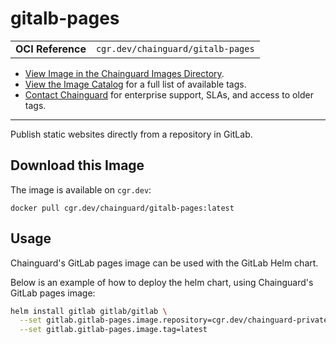 <!--monopod:start-->
# gitalb-pages
| | |
| - | - |
| **OCI Reference** | `cgr.dev/chainguard/gitalb-pages` |


* [View Image in the Chainguard Images Directory](https://images.chainguard.dev/directory/image/gitalb-pages/overview).
* [View the Image Catalog](https://console.chainguard.dev/images/catalog) for a full list of available tags.
* [Contact Chainguard](https://www.chainguard.dev/chainguard-images) for enterprise support, SLAs, and access to older tags.

---
<!--monopod:end-->

<!--overview:start-->
Publish static websites directly from a repository in GitLab.
<!--overview:end-->

<!--getting:start-->
## Download this Image
The image is available on `cgr.dev`:

```
docker pull cgr.dev/chainguard/gitalb-pages:latest
```
<!--getting:end-->

<!--body:start-->
## Usage

Chainguard's GitLab pages image can be used with the GitLab Helm chart.

Below is an example of how to deploy the helm chart, using Chainguard's GitLab pages image:

```bash
helm install gitlab gitlab/gitlab \
  --set gitlab.gitlab-pages.image.repository=cgr.dev/chainguard-private/gitlab-pages \
  --set gitlab.gitlab-pages.image.tag=latest
```

<!--body:end-->
